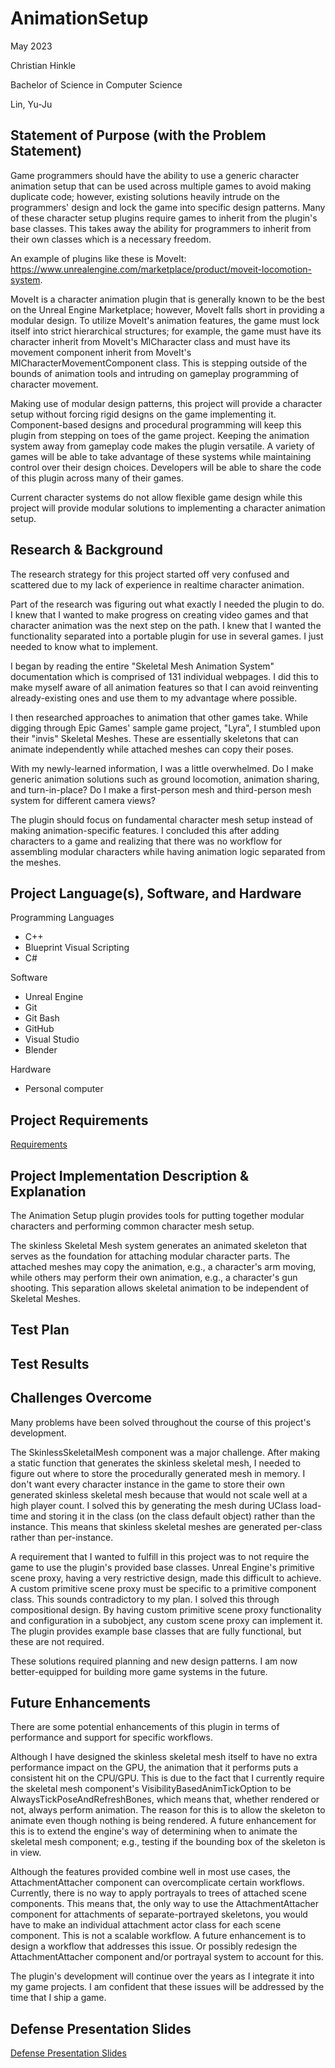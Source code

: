 # AnimationSetup

May 2023

Christian Hinkle

Bachelor of Science in Computer Science

Lin, Yu-Ju

## Statement of Purpose (with the Problem Statement)

Game programmers should have the ability to use a generic character animation setup that can be used across multiple games to avoid making duplicate code; however, existing solutions heavily intrude on the programmers' design and lock the game into specific design patterns. Many of these character setup plugins require games to inherit from the plugin's base classes. This takes away the ability for programmers to inherit from their own classes which is a necessary freedom.

An example of plugins like these is MoveIt: https://www.unrealengine.com/marketplace/product/moveit-locomotion-system.

MoveIt is a character animation plugin that is generally known to be the best on the Unreal Engine Marketplace; however, MoveIt falls short in providing a modular design. To utilize MoveIt's animation features, the game must lock itself into strict hierarchical structures; for example, the game must have its character inherit from MoveIt's MICharacter class and must have its movement component inherit from MoveIt's MICharacterMovementComponent class. This is stepping outside of the bounds of animation tools and intruding on gameplay programming of character movement.

Making use of modular design patterns, this project will provide a character setup without forcing rigid designs on the game implementing it. Component-based designs and procedural programming will keep this plugin from stepping on toes of the game project. Keeping the animation system away from gameplay code makes the plugin versatile. A variety of games will be able to take advantage of these systems while maintaining control over their design choices. Developers will be able to share the code of this plugin across many of their games.

Current character systems do not allow flexible game design while this project will provide modular solutions to implementing a character animation setup.

## Research & Background

The research strategy for this project started off very confused and scattered due to my lack of experience in realtime character animation.

Part of the research was figuring out what exactly I needed the plugin to do. I knew that I wanted to make progress on creating video games and that character animation was the next step on the path. I knew that I wanted the functionality separated into a portable plugin for use in several games. I just needed to know what to implement.

I began by reading the entire "Skeletal Mesh Animation System" documentation which is comprised of 131 individual webpages. I did this to make myself aware of all animation features so that I can avoid reinventing already-existing ones and use them to my advantage where possible.

I then researched approaches to animation that other games take. While digging through Epic Games' sample game project, "Lyra", I stumbled upon their "invis" Skeletal Meshes. These are essentially skeletons that can animate independently while attached meshes can copy their poses.

With my newly-learned information, I was a little overwhelmed. Do I make generic animation solutions such as ground locomotion, animation sharing, and turn-in-place? Do I make a first-person mesh and third-person mesh system for different camera views?

The plugin should focus on fundamental character mesh setup instead of making animation-specific features. I concluded this after adding characters to a game and realizing that there was no workflow for assembling modular characters while having animation logic separated from the meshes.

## Project Language(s), Software, and Hardware

Programming Languages
- C++
- Blueprint Visual Scripting
- C#

Software
- Unreal Engine
- Git
- Git Bash
- GitHub
- Visual Studio
- Blender

Hardware
- Personal computer

## Project Requirements

[Requirements](./Requirements.md)

## Project Implementation Description & Explanation

The Animation Setup plugin provides tools for putting together modular characters and performing common character mesh setup.

The skinless Skeletal Mesh system generates an animated skeleton that serves as the foundation for attaching modular character parts. The attached meshes may copy the animation, e.g., a character's arm moving, while others may perform their own animation, e.g., a character's gun shooting. This separation allows skeletal animation to be independent of Skeletal Meshes.

## Test Plan

## Test Results

## Challenges Overcome

Many problems have been solved throughout the course of this project's development.

The SkinlessSkeletalMesh component was a major challenge. After making a static function that generates the skinless skeletal mesh, I needed to figure out where to store the procedurally generated mesh in memory. I don't want every character instance in the game to store their own generated skinless skeletal mesh because that would not scale well at a high player count. I solved this by generating the mesh during UClass load-time and storing it in the class (on the class default object) rather than the instance. This means that skinless skeletal meshes are generated per-class rather than per-instance.

A requirement that I wanted to fulfill in this project was to not require the game to use the plugin's provided base classes. Unreal Engine's primitive scene proxy, having a very restrictive design, made this difficult to achieve. A custom primitive scene proxy must be specific to a primitive component class. This sounds contradictory to my plan. I solved this through compositional design. By having custom primitive scene proxy functionality and configuration in a subobject, any custom scene proxy can implement it. The plugin provides example base classes that are fully functional, but these are not required.

These solutions required planning and new design patterns. I am now better-equipped for building more game systems in the future.

## Future Enhancements

There are some potential enhancements of this plugin in terms of performance and support for specific workflows.

Although I have designed the skinless skeletal mesh itself to have no extra performance impact on the GPU, the animation that it performs puts a consistent hit on the CPU/GPU. This is due to the fact that I currently require the skeletal mesh component's VisibilityBasedAnimTickOption to be AlwaysTickPoseAndRefreshBones, which means that, whether rendered or not, always perform animation. The reason for this is to allow the skeleton to animate even though nothing is being rendered. A future enhancement for this is to extend the engine's way of determining when to animate the skeletal mesh component; e.g., testing if the bounding box of the skeleton is in view.

Although the features provided combine well in most use cases, the AttachmentAttacher component can overcomplicate certain workflows. Currently, there is no way to apply portrayals to trees of attached scene components. This means that, the only way to use the AttachmentAttacher component for attachments of separate-portrayed skeletons, you would have to make an individual attachment actor class for each scene component. This is not a scalable workflow. A future enhancement is to design a workflow that addresses this issue. Or possibly redesign the AttachmentAttacher component and/or portrayal system to account for this.

The plugin's development will continue over the years as I integrate it into my game projects. I am confident that these issues will be addressed by the time that I ship a game.

## Defense Presentation Slides

[Defense Presentation Slides](./DefensePresentationSlides.pdf)
